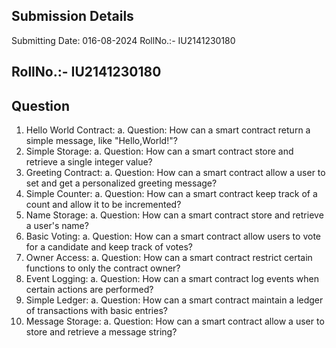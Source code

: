 ## Submission Details
Submitting Date: 016-08-2024
RollNo.:- IU2141230180

## RollNo.:- IU2141230180

## Question 
1. Hello World Contract:
    a. Question: How can a smart contract return a simple message, like "Hello,World!"?
2. Simple Storage:
    a. Question: How can a smart contract store and retrieve a single integer value?
3. Greeting Contract:
    a. Question: How can a smart contract allow a user to set and get a personalized greeting message?
4. Simple Counter:
    a. Question: How can a smart contract keep track of a count and allow it to be incremented?
5. Name Storage:
    a. Question: How can a smart contract store and retrieve a user's name?
6. Basic Voting:
    a. Question: How can a smart contract allow users to vote for a candidate and keep track of votes?
7. Owner Access:
    a. Question: How can a smart contract restrict certain functions to only the contract owner?
8. Event Logging:
    a. Question: How can a smart contract log events when certain actions are performed?
9. Simple Ledger:
    a. Question: How can a smart contract maintain a ledger of transactions with basic entries?
10. Message Storage:
    a. Question: How can a smart contract allow a user to store and retrieve a message string?